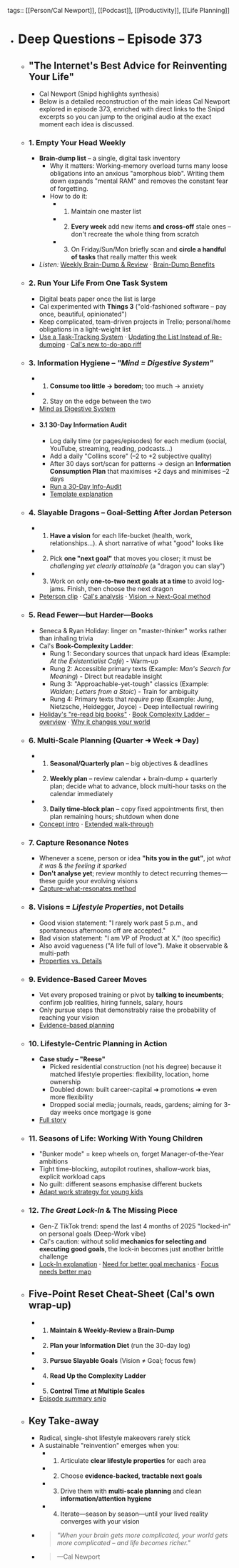 tags:: [[Person/Cal Newport]], [[Podcast]], [[Productivity]], [[Life Planning]]

- # Deep Questions – Episode 373
	- ## "The Internet's Best Advice for Reinventing Your Life"
		- Cal Newport (Snipd highlights synthesis)
		- Below is a detailed reconstruction of the main ideas Cal Newport explored in episode 373, enriched with direct links to the Snipd excerpts so you can jump to the original audio at the exact moment each idea is discussed.
	- ### 1. Empty Your Head Weekly
		- **Brain-dump list** – a single, digital task inventory
			- Why it matters: Working-memory overload turns many loose obligations into an anxious "amorphous blob". Writing them down expands "mental RAM" and removes the constant fear of forgetting.
			- How to do it:
				- 1. Maintain one master list
				- 2. **Every week** add new items **and cross-off** stale ones – don't recreate the whole thing from scratch
				- 3. On Friday/Sun/Mon briefly scan and **circle a handful of tasks** that really matter this week
		- *Listen:* [Weekly Brain-Dump & Review](https://share.snipd.com/snip/946db372-b10e-443f-b64e-040e398faa7d) · [Brain-Dump Benefits](https://share.snipd.com/snip/bc39fe44-5427-4c75-8c42-33e6fbd304ea)
	- ### 2. Run Your Life From **One Task System**
		- Digital beats paper once the list is large
		- Cal experimented with **Things 3** ("old-fashioned software – pay once, beautiful, opinionated")
		- Keep complicated, team-driven projects in Trello; personal/home obligations in a light-weight list
		- [Use a Task-Tracking System](https://share.snipd.com/snip/b93132b5-4413-4c0b-87ad-1208a5af1d68) · [Updating the List Instead of Re-dumping](https://share.snipd.com/snip/8d7ecbd8-0ef9-4dae-aa44-a03b909acc70) · [Cal's new to-do-app riff](https://share.snipd.com/snip/533589ee-82f5-4979-941d-5a379a4d2b85)
	- ### 3. Information Hygiene – *"Mind = Digestive System"*
		- 1. **Consume too little → boredom**; too much → anxiety
		- 2. Stay on the edge between the two
		- [Mind as Digestive System](https://share.snipd.com/snip/7e15bfeb-320d-47ec-83b8-4f4fd6ee4063)
		- #### 3.1 30-Day Information Audit
			- Log daily time (or pages/episodes) for each medium (social, YouTube, streaming, reading, podcasts…)
			- Add a daily "Collins score" (–2 to +2 subjective quality)
			- After 30 days sort/scan for patterns → design an **Information Consumption Plan** that maximises +2 days and minimises –2 days
			- [Run a 30-Day Info-Audit](https://share.snipd.com/snip/50f0ad5e-7891-40d2-b726-d98ab9863f52)
			- [Template explanation](https://share.snipd.com/snip/967caa31-0e07-45de-81a7-9cb2a0d2dc92)
	- ### 4. **Slayable Dragons** – Goal-Setting After Jordan Peterson
		- 1. **Have a vision** for each life-bucket (health, work, relationships…). A short narrative of what "good" looks like
		- 2. Pick **one "next goal"** that moves you closer; it must be *challenging yet clearly attainable* (a "dragon you can slay")
		- 3. Work on only **one-to-two next goals at a time** to avoid log-jams. Finish, then choose the next dragon
		- [Peterson clip](https://share.snipd.com/snip/4789f7a8-3892-4dc6-8f2b-13c8736868cd) · [Cal's analysis](https://share.snipd.com/snip/ec90e2e9-5557-4f2a-ac0a-ec5185404a12) · [Vision → Next-Goal method](https://share.snipd.com/snip/6b6b046e-3a44-4f5d-848d-9b6648f4dfcd)
	- ### 5. **Read Fewer—but Harder—Books**
		- Seneca & Ryan Holiday: linger on "master-thinker" works rather than inhaling trivia
		- Cal's **Book-Complexity Ladder**:
			- Rung 1: Secondary sources that unpack hard ideas (Example: *At the Existentialist Café*) - Warm-up
			- Rung 2: Accessible primary texts (Example: *Man's Search for Meaning*) - Direct but readable insight
			- Rung 3: "Approachable-yet-tough" classics (Example: *Walden*; *Letters from a Stoic*) - Train for ambiguity
			- Rung 4: Primary texts that *require* prep (Example: Jung, Nietzsche, Heidegger, Joyce) - Deep intellectual rewiring
		- [Holiday's "re-read big books"](https://share.snipd.com/snip/31c42c8f-4a30-4a01-9263-ed1ea24a863c) · [Book Complexity Ladder – overview](https://share.snipd.com/snip/f97292af-0ca7-4ba1-b933-699c70fc1f91) · [Why it changes your world](https://share.snipd.com/snip/729d67f6-92a4-4f17-a499-7fbdebc17ff0)
	- ### 6. Multi-Scale Planning (Quarter ➜ Week ➜ Day)
		- 1. **Seasonal/Quarterly plan** – big objectives & deadlines
		- 2. **Weekly plan** – review calendar + brain-dump + quarterly plan; decide what to advance, block multi-hour tasks on the calendar immediately
		- 3. **Daily time-block plan** – copy fixed appointments first, then plan remaining hours; shutdown when done
		- [Concept intro](https://share.snipd.com/snip/8c80855f-daab-4126-911f-8ecc650107cd) · [Extended walk-through](https://share.snipd.com/snip/5e474056-00c9-4c9a-bccf-05f3d407fbff)
	- ### 7. Capture **Resonance Notes**
		- Whenever a scene, person or idea **"hits you in the gut"**, jot *what it was* & *the feeling it sparked*
		- **Don't analyse yet**; review monthly to detect recurring themes—these guide your evolving visions
		- [Capture-what-resonates method](https://share.snipd.com/snip/34082047-679c-4937-a96e-5316e5ba98b1)
	- ### 8. Visions = *Lifestyle Properties*, not Details
		- Good vision statement: "I rarely work past 5 p.m., and spontaneous afternoons off are accepted."
		- Bad vision statement: "I am VP of Product at X." (too specific)
		- Also avoid vagueness ("A life full of love"). Make it observable & multi-path
		- [Properties vs. Details](https://share.snipd.com/snip/ad09aed4-15f3-460c-bab4-63354311074f)
	- ### 9. Evidence-Based Career Moves
		- Vet every proposed training or pivot by **talking to incumbents**; confirm job realities, hiring funnels, salary, hours
		- Only pursue steps that demonstrably raise the probability of reaching your vision
		- [Evidence-based planning](https://share.snipd.com/snip/3938d778-ae41-4d67-9e02-35a56ddd835f)
	- ### 10. Lifestyle-Centric Planning in Action
		- **Case study – "Reese"**
			- Picked residential construction (not his degree) because it matched lifestyle properties: flexibility, location, home ownership
			- Doubled down: built career-capital ➜ promotions ➜ even more flexibility
			- Dropped social media; journals, reads, gardens; aiming for 3-day weeks once mortgage is gone
		- [Full story](https://share.snipd.com/snip/b499ed8b-29f8-482c-96a2-bbff23469105)
	- ### 11. Seasons of Life: Working With Young Children
		- "Bunker mode" = keep wheels on, forget Manager-of-the-Year ambitions
		- Tight time-blocking, autopilot routines, shallow-work bias, explicit workload caps
		- No guilt: different seasons emphasise different buckets
		- [Adapt work strategy for young kids](https://share.snipd.com/snip/7bf0dd64-bd16-44a6-a65d-2b187d9cc74f)
	- ### 12. *The Great Lock-In* & The Missing Piece
		- Gen-Z TikTok trend: spend the last 4 months of 2025 "locked-in" on personal goals (Deep-Work vibe)
		- Cal's caution: without solid **mechanics for selecting and executing good goals**, the lock-in becomes just another brittle challenge
		- [Lock-In explanation](https://share.snipd.com/snip/a7e7f6fd-997a-4f26-af7d-b25fd695ef5b) · [Need for better goal mechanics](https://share.snipd.com/snip/6170304e-a423-4718-98df-cf9fd43035f7) · [Focus needs better map](https://share.snipd.com/snip/552cd329-5989-496c-a26f-c1ebe067ec37)
	- ## Five-Point Reset Cheat-Sheet (Cal's own wrap-up)
		- 1. **Maintain & Weekly-Review a Brain-Dump**
		- 2. **Plan your Information Diet** (run the 30-day log)
		- 3. **Pursue Slayable Goals** (Vision ≠ Goal; focus few)
		- 4. **Read Up the Complexity Ladder**
		- 5. **Control Time at Multiple Scales**
		- [Episode summary snip](https://share.snipd.com/snip/06baa352-e1bd-4f14-9992-a29e6c9f9dad)
	- ## Key Take-away
		- Radical, single-shot lifestyle makeovers rarely stick
		- A sustainable "reinvention" emerges when you:
			- 1. Articulate **clear lifestyle properties** for each area
			- 2. Choose **evidence-backed, tractable next goals**
			- 3. Drive them with **multi-scale planning** and clean **information/attention hygiene**
			- 4. Iterate—season by season—until your lived reality converges with your vision
		- > *"When your brain gets more complicated, your world gets more complicated – and life becomes richer."*
		- > —Cal Newport
